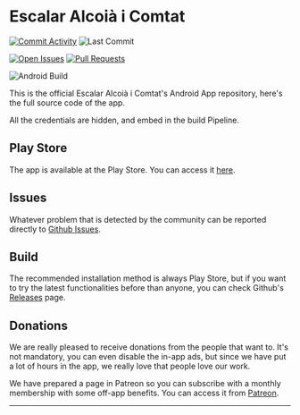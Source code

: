 # Escalar Alcoià i Comtat #
[![Commit Activity][activity-badge]][commits]
![Last Commit][commit-badge]

[![Open Issues][issues-badge]][issues]
[![Pull Requests][pr-badge]][pull-requests]

![Android Build][build-badge]

This is the official Escalar Alcoià i Comtat's Android App repository, here's the full source code 
of the app.

All the credentials are hidden, and embed in the build Pipeline.

## Play Store ##
The app is available at the Play Store. You can access it [here][play-store].

## Issues ##
Whatever problem that is detected by the community can be reported directly to [Github Issues][issues].

## Build ##
The recommended installation method is always Play Store, but if you want to try the latest 
functionalities before than anyone, you can check Github's [Releases][releases] page.

## Donations ##
We are really pleased to receive donations from the people that want to. It's not mandatory, you can even disable the in-app ads, but since we have put a lot of hours in the app, we really love that people love our work.

We have prepared a page in Patreon so you can subscribe with a monthly membership with some off-app benefits. You can access it from [Patreon](https://www.patreon.com/escalaralcoiaicomtat).

---
[play-store]: https://play.google.com/store/apps/details?id=com.arnyminerz.escalaralcoiaicomtat
[issues]: https://github.com/Escalar-Alcoia-i-Comtat/Android/issues
[pull-requests]: https://github.com/Escalar-Alcoia-i-Comtat/Android/pulls
[releases]: https://github.com/Escalar-Alcoia-i-Comtat/Android/releases
[commits]: https://github.com/Escalar-Alcoia-i-Comtat/Android/commits/master

[activity-badge]: https://img.shields.io/github/commit-activity/m/Escalar-Alcoia-i-Comtat/Android?style=for-the-badge
[commit-badge]: https://img.shields.io/github/last-commit/Escalar-Alcoia-i-Comtat/Android?style=for-the-badge
[build-badge]: https://img.shields.io/github/workflow/status/Escalar-Alcoia-i-Comtat/Android/Build?style=for-the-badge
[issues-badge]: https://img.shields.io/github/issues-raw/Escalar-Alcoia-i-Comtat/Android?style=for-the-badge
[pr-badge]: https://img.shields.io/github/issues-pr-raw/Escalar-Alcoia-i-Comtat/Android?style=for-the-badge